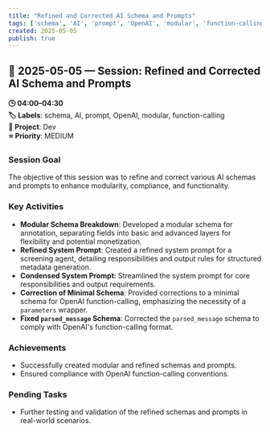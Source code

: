 ```yaml
---
title: "Refined and Corrected AI Schema and Prompts"
tags: ['schema', 'AI', 'prompt', 'OpenAI', 'modular', 'function-calling']
created: 2025-05-05
publish: true
---
```


## 📅 2025-05-05 — Session: Refined and Corrected AI Schema and Prompts

**🕒 04:00–04:30**  
**🏷️ Labels**: schema, AI, prompt, OpenAI, modular, function-calling  
**📂 Project**: Dev  
**⭐ Priority**: MEDIUM  


### Session Goal
The objective of this session was to refine and correct various AI schemas and prompts to enhance modularity, compliance, and functionality.

### Key Activities
- **Modular Schema Breakdown**: Developed a modular schema for annotation, separating fields into basic and advanced layers for flexibility and potential monetization.
- **Refined System Prompt**: Created a refined system prompt for a screening agent, detailing responsibilities and output rules for structured metadata generation.
- **Condensed System Prompt**: Streamlined the system prompt for core responsibilities and output requirements.
- **Correction of Minimal Schema**: Provided corrections to a minimal schema for OpenAI function-calling, emphasizing the necessity of a `parameters` wrapper.
- **Fixed `parsed_message` Schema**: Corrected the `parsed_message` schema to comply with OpenAI's function-calling format.

### Achievements
- Successfully created modular and refined schemas and prompts.
- Ensured compliance with OpenAI function-calling conventions.

### Pending Tasks
- Further testing and validation of the refined schemas and prompts in real-world scenarios.
